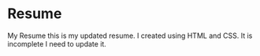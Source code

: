 # Resume
My Resume
this is my updated resume. I created using HTML and CSS. It is incomplete I need to update it.

